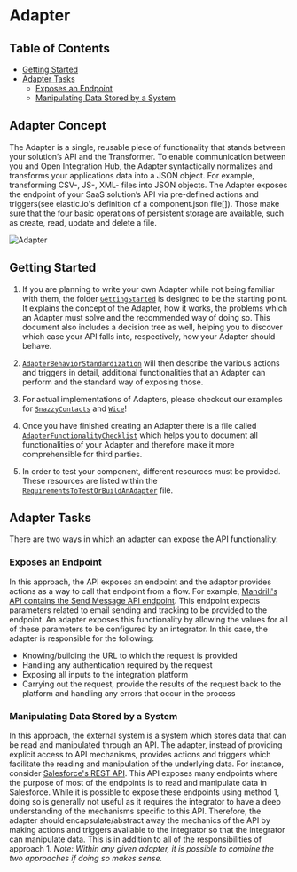# Adapter

## Table of Contents
- [Getting Started](#getting-started)
- [Adapter Tasks](#adapter-tasks)
    - [Exposes an Endpoint](#exposes-an-endpoint)
    - [Manipulating Data Stored by a System](#manipulating-data-stored-by-a-system)
  
## Adapter Concept

The Adapter is a single, reusable piece of functionality that stands between your solution’s API and the Transformer. To enable communication between you and Open Integration Hub, the Adapter syntactically normalizes and transforms your applications data into a JSON object. For example, transforming CSV-, JS-, XML- files into JSON objects. The Adapter exposes the endpoint of your SaaS solution’s API via pre-defined actions and triggers(see elastic.io's definition of a component.json file[]). Those make sure that the four basic operations of persistent storage are available, such as create, read, update and delete a file.

![Adapter](Assets/Adapter.png)

## Getting Started

1. If you are planning to write your own Adapter while not being familiar with them, the folder  [`GettingStarted`](GettingStarted) is designed to be the starting point.  It explains the concept of the Adapter, how it works, the problems which an Adapter must solve and the recommended way of doing so. This document also includes a decision tree as well, helping you to discover which case your API falls into, respectively, how your Adapter should behave.

2. [`AdapterBehaviorStandardization`](/Adapters/AdapterBehaviorStandardization) will then describe the various actions and triggers in detail, additional functionalities that an Adapter can perform and the standard way of exposing those. 

3. For actual implementations of Adapters, please checkout our examples for [`SnazzyContacts`](/Examples/SnazzyContactsAdapter) and [`Wice`](/Examples/WiceAdapter)!

4. Once you have finished creating an Adapter there is a file called [`AdapterFunctionalityChecklist`](AdapterChecklists/AdapterFunctionalityChecklist.md) which helps you to document all functionalities of your Adapter and therefore  make it more comprehensible for third parties.

5. In order to test your component, different resources must be provided. These resources are listed within the [`RequirementsToTestOrBuildAnAdapter`](GettingStarted/RequirementsToTestOrBuildAnAdapter.md) file.

## Adapter Tasks

There are two ways in which an adapter can expose the API functionality:

### Exposes an Endpoint

In this approach, the API exposes an endpoint and the adaptor provides actions
as a way to call that endpoint from a flow.  For example, [Mandrill's API
contains the Send Message API
endpoint](https://mandrillapp.com/api/docs/messages.JSON.html#method=send).
This endpoint expects parameters related to email sending and tracking to be
provided to the endpoint.  An adapter exposes this functionality by allowing the
values for all of these parameters to be configured by an integrator.  In this
case, the adapter is responsible for the following:

- Knowing/building the URL to which the request is provided
- Handling any authentication required by the request
- Exposing all inputs to the integration platform
- Carrying out the request, provide the results of the request back to the platform and handling any errors that occur in the process

### Manipulating Data Stored by a System

In this approach, the external system is a system which stores data that can be
read and manipulated through an API.  The adapter, instead of providing explicit
access to API mechanisms, provides actions and triggers which facilitate the
reading and manipulation of the underlying data.  For instance, consider
[Salesforce's REST
API](https://developer.salesforce.com/docs/atlas.en-us.api_rest.meta/api_rest/resources_list.htm).
This API exposes many endpoints where the purpose of most of the endpoints is to
read and manipulate data in Salesforce.  While it is possible to expose these
endpoints using method 1, doing so is generally not useful as it requires the
integrator to have a deep understanding of the mechanisms specific to this API.
Therefore, the adapter should encapsulate/abstract away the mechanics of the API
by making actions and triggers available to the integrator so that the
integrator can manipulate data.  This is in addition to all of the
responsibilities of approach 1.
*Note: Within any given adapter, it is possible to combine the two approaches if
doing so makes sense.*
